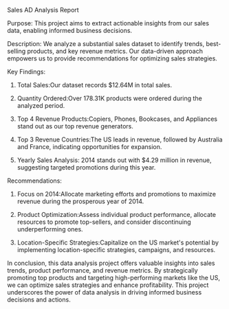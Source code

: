 Sales AD Analysis Report

Purpose: This project aims to extract actionable insights from our sales data, enabling informed business decisions.

Description: We analyze a substantial sales dataset to identify trends, best-selling products, and key revenue metrics. Our data-driven approach empowers us to provide recommendations for optimizing sales strategies.

Key Findings:

1. Total Sales:Our dataset records $12.64M in total sales.

2. Quantity Ordered:Over 178.31K products were ordered during the analyzed period.

3. Top 4 Revenue Products:Copiers, Phones, Bookcases, and Appliances stand out as our top revenue generators.

4. Top 3 Revenue Countries:The US leads in revenue, followed by Australia and France, indicating opportunities for expansion.

5. Yearly Sales Analysis: 2014 stands out with $4.29 million in revenue, suggesting targeted promotions during this year.

Recommendations:

1. Focus on 2014:Allocate marketing efforts and promotions to maximize revenue during the prosperous year of 2014.

2. Product Optimization:Assess individual product performance, allocate resources to promote top-sellers, and consider discontinuing underperforming ones.

3. Location-Specific Strategies:Capitalize on the US market's potential by implementing location-specific strategies, campaigns, and resources.

In conclusion, this data analysis project offers valuable insights into sales trends, product performance, and revenue metrics. By strategically promoting top products and targeting high-performing markets like the US, we can optimize sales strategies and enhance profitability. This project underscores the power of data analysis in driving informed business decisions and actions.
